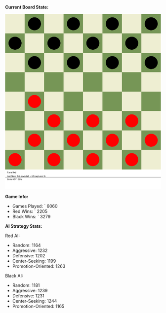 
**Current Board State:**  
<!-- START_GIF -->
![Checkers Game](./checkers_game.gif)
<!-- END_GIF -->

**Game Info:**  
- Games Played: `<!-- GAMES_PLAYED --> 6060
- Red Wins: `<!-- RED_WINS --> 2205
- Black Wins: `<!-- BLACK_WINS --> 3279

<!-- AI_STATS -->
**AI Strategy Stats:**

Red AI:
- Random: 1164
- Aggressive: 1232
- Defensive: 1202
- Center-Seeking: 1199
- Promotion-Oriented: 1263

Black AI:
- Random: 1181
- Aggressive: 1239
- Defensive: 1231
- Center-Seeking: 1244
- Promotion-Oriented: 1165
